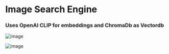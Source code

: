 # Image Search Engine

### Uses OpenAI CLIP for embeddings and ChromaDb as Vectordb

![image](https://github.com/user-attachments/assets/491b89a8-ea9a-4faf-b904-7e0779e5d57e)



![image](https://github.com/user-attachments/assets/1ff5d694-c8a7-4b5b-ab04-41bf049ef3f5)
